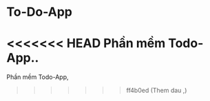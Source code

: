 # To-Do-App

<<<<<<< HEAD
Phần mềm Todo-App..
=======
Phần mềm Todo-App,
>>>>>>> ff4b0ed (Them dau ,)
